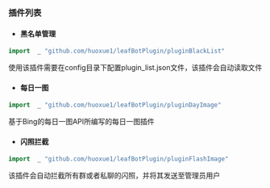 ### 插件列表

+ #### 黑名单管理
```go
import 	_ "github.com/huoxue1/leafBotPlugin/pluginBlackList"
```
使用该插件需要在config目录下配置plugin_list.json文件，该插件会自动读取文件


+ #### 每日一图
```go
import 	_ "github.com/huoxue1/leafBotPlugin/pluginDayImage"
```
基于Bing的每日一图API所编写的每日一图插件

+ #### 闪照拦截
```go
import 	_ "github.com/huoxue1/leafBotPlugin/pluginFlashImage"
```
该插件会自动拦截所有群或者私聊的闪照，并将其发送至管理员用户

